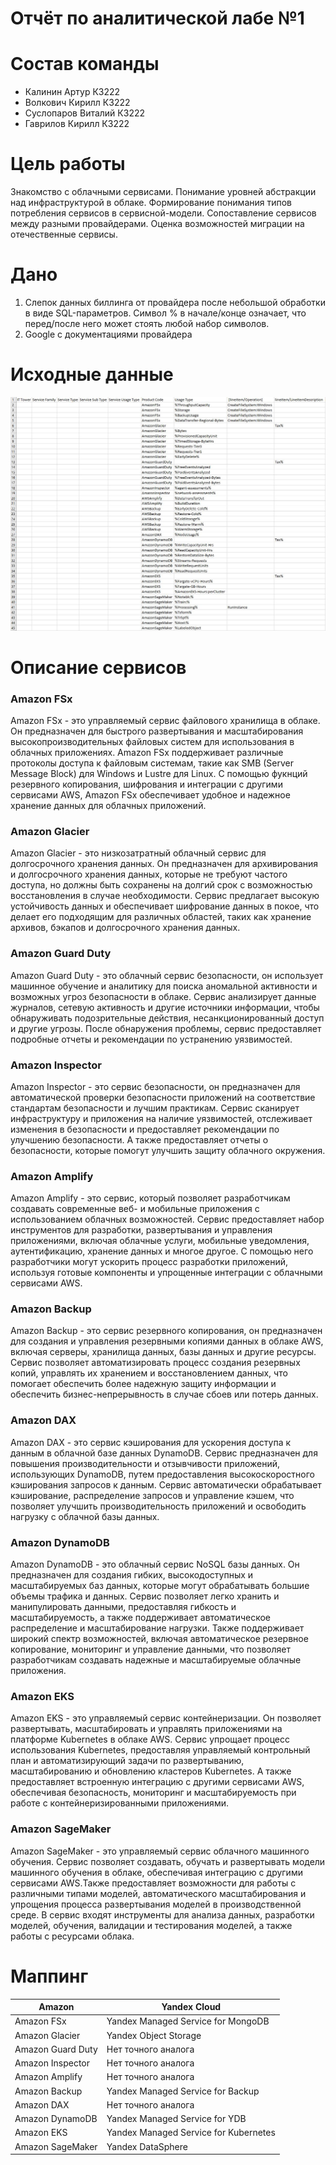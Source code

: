 # Отчёт по аналитической лабе №1
# Состав команды
* Калинин Артур К3222
* Волкович Кирилл К3222
* Суслопаров Виталий К3222
* Гаврилов Кирилл К3222
# Цель работы
Знакомство с облачными сервисами. Понимание уровней абстракции над инфраструктурой в облаке. Формирование понимания типов потребления сервисов в сервисной-модели. Сопоставление сервисов между разными провайдерами. Оценка возможностей миграции на отечественные сервисы.
# Дано
1. Слепок данных биллинга от провайдера после небольшой обработки в виде SQL-параметров. Символ % в начале/конце означает, что перед/после него может стоять любой набор символов.
2. Google с документациями провайдера
# Исходные данные
![Image alt](https://github.com/kirillvolkovich/anal-laba-1/blob/main/da.JPG)
# Описание сервисов
### Amazon FSx
Amazon FSx - это управляемый сервис файлового хранилища в облаке. Он предназначен для быстрого развертывания и масштабирования высокопроизводительных файловых систем для использования в облачных приложениях. Amazon FSx поддерживает различные протоколы доступа к файловым системам, такие как SMB (Server Message Block) для Windows и Lustre для Linux. С помощью фукнций резервного копирования, шифрования и интеграции с другими сервисами AWS, Amazon FSx обеспечивает удобное и надежное хранение данных для облачных приложений.
### Amazon Glacier
Amazon Glacier - это низкозатратный облачный сервис для долгосрочного хранения данных. Он предназначен для архивирования и долгосрочного хранения данных, которые не требуют частого доступа, но должны быть сохранены на долгий срок с возможностью восстановления в случае необходимости. Сервис предлагает высокую устойчивость данных и обеспечивает шифрование данных в покое, что делает его подходящим для различных областей, таких как хранение архивов, бэкапов и долгосрочного хранения данных.
### Amazon Guard Duty
Amazon Guard Duty - это облачный сервис безопасности, он использует машинное обучение и аналитику для поиска аномальной активности и возможных угроз безопасности в облаке. Сервис анализирует данные журналов, сетевую активность и другие источники информации, чтобы обнаруживать подозрительные действия, несанкционированный доступ и другие угрозы. После обнаружения проблемы, сервис предоставляет подробные отчеты и рекомендации по устранению уязвимостей.
### Amazon Inspector
Amazon Inspector -  это сервис безопасности, он предназначен для автоматической проверки безопасности приложений на соответствие стандартам безопасности и лучшим практикам. Сервис сканирует инфраструктуру и приложения на наличие уязвимостей, отслеживает изменения в безопасности и предоставляет рекомендации по улучшению безопасности. А также предоставляет отчеты о безопасности, которые помогут улучшить защиту облачного окружения.
### Amazon Amplify
Amazon Amplify -  это сервис, который позволяет разработчикам создавать современные веб- и мобильные приложения с использованием облачных возможностей. Сервис предоставляет набор инструментов для разработки, развертывания и управления приложениями, включая облачные услуги, мобильные уведомления, аутентификацию, хранение данных и многое другое. С помощью него разработчики могут ускорить процесс разработки приложений, используя готовые компоненты и упрощенные интеграции с облачными сервисами AWS.
### Amazon Backup
Amazon Backup - это сервис резервного копирования, он предназначен для создания и управления резервными копиями данных в облаке AWS, включая серверы, хранилища данных, базы данных и другие ресурсы. Сервис позволяет автоматизировать процесс создания резервных копий, управлять их хранением и восстановлением данных, что помогает обеспечить более надежную защиту информации и обеспечить бизнес-непрерывность в случае сбоев или потерь данных.
### Amazon DAX
Amazon DAX - это сервис кэширования для ускорения доступа к данным в облачной базе данных DynamoDB. Сервис предназначен для повышения производительности и отзывчивости приложений, использующих DynamoDB, путем предоставления высокоскоростного кэширования запросов к данным. Сервис автоматически обрабатывает кэширование, распределение запросов и управление кэшем, что позволяет улучшить производительность приложений и освободить нагрузку с облачной базы данных.
### Amazon DynamoDB
Amazon DynamoDB - это облачный сервис NoSQL базы данных. Он предназначен для создания гибких, высокодоступных и масштабируемых баз данных, которые могут обрабатывать большие объемы трафика и данных. Сервис позволяет легко хранить и манипулировать данными, предоставляя гибкость и масштабируемость, а также поддерживает автоматическое распределение и масштабирование нагрузки. Также поддерживает широкий спектр возможностей, включая автоматическое резервное копирование, мониторинг и управление данными, что позволяет разработчикам создавать надежные и масштабируемые облачные приложения.
### Amazon EKS
Amazon EKS - это управляемый сервис контейнеризации. Он позволяет развертывать, масштабировать и управлять приложениями на платформе Kubernetes в облаке AWS. Сервис упрощает процесс использования Kubernetes, предоставляя управляемый контрольный план и автоматизирующий задачи по развертыванию, масштабированию и обновлению кластеров Kubernetes. А также предоставляет встроенную интеграцию с другими сервисами AWS, обеспечивая безопасность, мониторинг и масштабируемость при работе с контейнеризированными приложениями.
### Amazon SageMaker
Amazon SageMaker - это управляемый сервис облачного машинного обучения. Сервис позволяет создавать, обучать и развертывать модели машинного обучения в облаке, обеспечивая интеграцию с другими сервисами AWS.Также предоставляет возможности для работы с различными типами моделей, автоматического масштабирования и упрощения процесса развертывания моделей в производственной среде. В сервис входят инструменты для анализа данных, разработки моделей, обучения, валидации и тестирования моделей, а также работы с ресурсами облака.

# Маппинг
| Amazon | Yandex Cloud |
|----------|----------|
| Amazon FSx | Yandex Managed Service for MongoDB |
| Amazon Glacier | Yandex Object Storage |
| Amazon Guard Duty | Нет точного аналога |
| Amazon Inspector | Нет точного аналога |
| Amazon Amplify | Нет точного аналога |
| Amazon Backup | Yandex Managed Service for Backup |
| Amazon DAX | Нет точного аналога |
| Amazon DynamoDB | Yandex Managed Service for YDB |
| Amazon EKS | Yandex Managed Service for Kubernetes |
| Amazon SageMaker | Yandex DataSphere |




